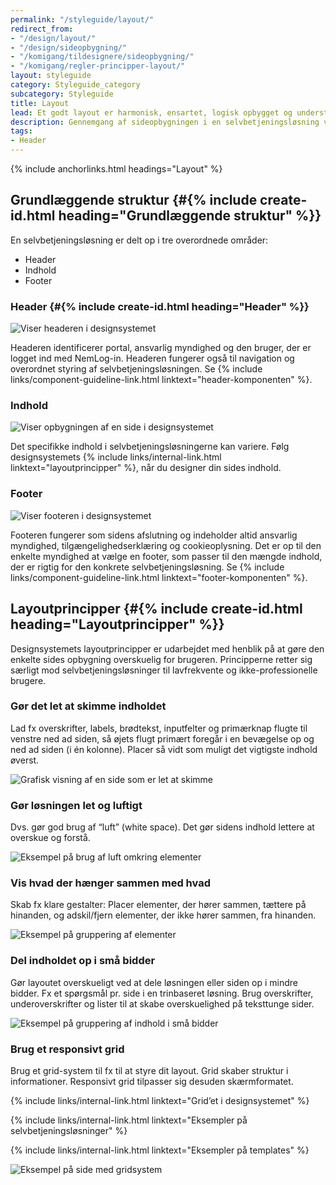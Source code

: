 ```yaml
---
permalink: "/styleguide/layout/"
redirect_from:
- "/design/layout/"
- "/design/sideopbygning/"
- "/komigang/tildesignere/sideopbygning/"
- "/komigang/regler-principper-layout/"
layout: styleguide
category: Styleguide_category
subcategory: Styleguide
title: Layout
lead: Et godt layout er harmonisk, ensartet, logisk opbygget og understøtter brugerens handlinger. Det er således både behageligt for øjet og let for brugeren at anvende.
description: Gennemgang af sideopbygningen i en selvbetjeningsløsning ved brug af FDS - set fra et UX perspektiv.
tags:
- Header
---
```


{% include anchorlinks.html headings="Layout" %}

## Grundlæggende struktur {#{% include create-id.html heading="Grundlæggende struktur" %}}

En selvbetjeningsløsning er delt op i tre overordnede områder:

- Header
- Indhold
- Footer

### Header {#{% include create-id.html heading="Header" %}}

<img src="{{ site.baseurl }}/assets/img/descriptionimages/Header_eksempel.svg" class="bg-darkgrey p-5" alt="Viser headeren i designsystemet" />

Headeren identificerer portal, ansvarlig myndighed og den bruger, der er logget ind med NemLog-in. Headeren fungerer også til navigation og overordnet styring af selvbetjeningsløsningen. Se {% include links/component-guideline-link.html linktext="header-komponenten" %}.

### Indhold

<img src="{{ site.baseurl }}/assets/img/descriptionimages/Indhold_eksempel.svg" class="bg-darkgrey p-5" alt="Viser opbygningen af en side i designsystemet" />

Det specifikke indhold i selvbetjeningsløsningerne kan variere. Følg designsystemets {% include links/internal-link.html linktext="layoutprincipper" %}, når du designer din sides indhold.

### Footer

<img src="{{ site.baseurl }}/assets/img/descriptionimages/Footer_eksempel.svg" class="bg-darkgrey p-5" alt="Viser footeren i designsystemet" />

Footeren fungerer som sidens afslutning og indeholder altid ansvarlig myndighed, tilgængelighedserklæring og cookieoplysning. Det er op til den enkelte myndighed at vælge en footer, som passer til den mængde indhold, der er rigtig for den konkrete selvbetjeningsløsning. Se {% include links/component-guideline-link.html linktext="footer-komponenten" %}.

## Layoutprincipper {#{% include create-id.html heading="Layoutprincipper" %}}

Designsystemets layoutprincipper er udarbejdet med henblik på at gøre den enkelte sides opbygning overskuelig for brugeren. Principperne retter sig særligt mod selvbetjeningsløsninger til lavfrekvente og ikke-professionelle brugere.

<div class="row">
    <div class="col-12 col-lg-5 bg-alternative">
        <h3 class="h5">Gør det let at skimme indholdet</h3>
        <p>Lad fx overskrifter, labels, brødtekst, inputfelter og primærknap flugte til venstre ned ad siden, så øjets flugt primært foregår i en bevægelse op og ned ad siden (i én kolonne). Placer så vidt som muligt det vigtigste indhold øverst.</p>
    </div>
    <div class="col-12 col-lg-7 bg-darkgrey text-align-center">
        <img src="{{ site.baseurl }}/assets/img/descriptionimages/Skimme.svg" class="my-5 mx-2" alt="Grafisk visning af en side som er let at skimme" />
    </div>
</div>
<div class="row mt-5">
    <div class="col-12 col-lg-5 bg-alternative">
        <h3 class="h5">Gør løsningen let og luftigt</h3>
        <p>Dvs. gør god brug af “luft” (white space). Det gør sidens indhold lettere at overskue og forstå.</p>
    </div>
    <div class="col-12 col-lg-7 bg-darkgrey align-text-center">
        <img src="{{ site.baseurl }}/assets/img/descriptionimages/Let_og_luftig.svg" class="my-5 mx-2" alt="Eksempel på brug af luft omkring elementer" />
    </div>
</div>
<div class="row mt-5">
    <div class="col-12 col-lg-5 bg-alternative">
        <h3 class="h5">Vis hvad der hænger sammen med hvad</h3>
        <p>Skab fx klare gestalter: Placer elementer, der hører sammen, tættere på hinanden, og adskil/fjern elementer, der ikke hører sammen, fra hinanden.</p>
    </div>
    <div class="col-12 col-lg-7 bg-darkgrey align-text-center">
        <img src="{{ site.baseurl }}/assets/img/descriptionimages/Sammenhaenge.svg" class="my-5 mx-2" alt="Eksempel på gruppering af elementer" />
    </div>
</div>
<div class="row mt-5">
    <div class="col-12 col-lg-5 bg-alternative">
        <h3 class="h5">Del indholdet op i små bidder</h3>
        <p>Gør layoutet overskueligt ved at dele løsningen eller siden op i mindre bidder. Fx et spørgsmål pr. side i en trinbaseret løsning. Brug overskrifter, underoverskrifter og lister til at skabe overskuelighed på teksttunge sider.</p>
    </div>
    <div class="col-12 col-lg-7 bg-darkgrey align-text-center">
        <img src="{{ site.baseurl }}/assets/img/descriptionimages/Del_op_i_trin.svg" class="my-5 mx-2" alt="Eksempel på gruppering af indhold i små bidder" />
    </div>
</div>
<div class="row mt-5 mb-8">
    <div class="col-12 col-lg-5 bg-alternative">
       <h3 class="h5">Brug et responsivt grid</h3>
       <p>Brug et grid-system til fx til at styre dit layout. Grid skaber struktur i informationer. Responsivt grid tilpasser sig desuden skærmformatet.</p>
       <p>{% include links/internal-link.html linktext="Grid’et i designsystemet" %}</p>
       <p>{% include links/internal-link.html linktext="Eksempler på selvbetjeningsløsninger" %}</p>
       <p>{% include links/internal-link.html linktext="Eksempler på templates" %}</p>
    </div>
    <div class="col-12 col-lg-7 bg-darkgrey align-text-center">
        <img src="{{ site.baseurl }}/assets/img/descriptionimages/Brug_et_grid.svg" class="my-5 mx-2" alt="Eksempel på side med gridsystem" />
    </div>
</div>